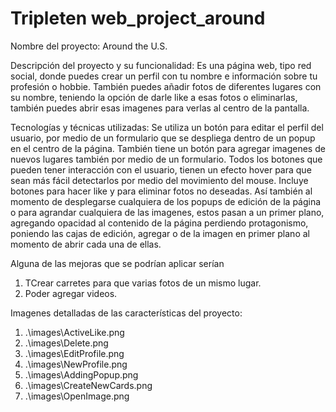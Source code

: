 # Tripleten web_project_around

Nombre del proyecto:
Around the U.S.

Descripción del proyecto y su funcionalidad:
Es una página web, tipo red social, donde puedes crear un perfil con tu nombre e información sobre tu profesión o hobbie.
También puedes añadir fotos de diferentes lugares con su nombre, teniendo la opción de darle like a esas fotos o eliminarlas, también puedes abrir esas imagenes para verlas al centro de la pantalla.

Tecnologías y técnicas utilizadas:
Se utiliza un botón para editar el perfil del usuario, por medio de un formulario que se despliega dentro de un popup en el centro de la página.
También tiene un botón para agregar imagenes de nuevos lugares también por medio de un formulario.
Todos los botones que pueden tener interacción con el usuario, tienen un efecto hover para que sean más fácil detectarlos por medio del movimiento del mouse.
Incluye botones para hacer like y para eliminar fotos no deseadas.
Así también al momento de desplegarse cualquiera de los popups de edición de la página o para agrandar cualquiera de las imagenes, estos pasan a un primer plano, agregando opacidad al contenido de la página perdiendo protagonismo, poniendo las cajas de edición, agregar o de la imagen en primer plano al momento de abrir cada una de ellas.

Alguna de las mejoras que se podrían aplicar serían

1. TCrear carretes para que varias fotos de un mismo lugar.
2. Poder agregar videos.

Imagenes detalladas de las características del proyecto:

1. .\images\ActiveLike.png
2. .\images\Delete.png
3. .\images\EditProfile.png
4. .\images\NewProfile.png
5. .\images\AddingPopup.png
6. .\images\CreateNewCards.png
7. .\images\OpenImage.png
